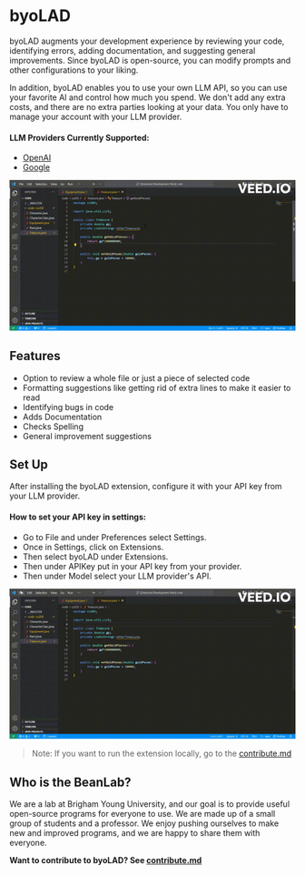 # byoLAD

byoLAD augments your development experience by reviewing your code, identifying errors, adding documentation, and suggesting general improvements.  Since byoLAD is open-source, you can modify prompts and other configurations to your liking. 

In addition, byoLAD enables you to use your own LLM API, so you can use your favorite AI and control how much you spend. We don't add any extra costs, and there are no extra parties looking at your data. You only have to manage your account with your LLM provider. 
#### LLM Providers Currently Supported: 
- [OpenAI](https://openai.com/blog/openai-api)
- [Google](https://developers.generativeai.google/)

![](ReviewCode.gif)

## Features

- Option to review a whole file or just a piece of selected code
- Formatting suggestions like getting rid of extra lines to make it easier to read
- Identifying bugs in code
- Adds Documentation
- Checks Spelling
- General improvement suggestions

## Set Up

After installing the byoLAD extension, configure it with your API key from your LLM provider. 
#### How to set your API key in settings:
- Go to File and under Preferences select Settings.
- Once in Settings, click on Extensions.
- Then select byoLAD under Extensions.
- Then under APIKey put in your API key from your provider.
- Then under Model select your LLM provider's API.

![](SetAPIKey.gif)

> Note: If you want to run the extension locally, go to the [contribute.md](contribute.md)

## Who is the BeanLab?

We are a lab at Brigham Young University, and our goal is to provide useful open-source programs for everyone to use. We are made up of a small group of students and a professor. We enjoy pushing ourselves to make new and improved programs, and we are happy to share them with everyone. 

**Want to contribute to byoLAD? See [contribute.md](contribute.md)**
